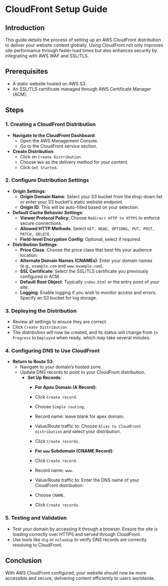 # CloudFront Setup Guide

## Introduction
This guide details the process of setting up an AWS CloudFront distribution to deliver your website content globally. Using CloudFront not only improves site performance through faster load times but also enhances security by integrating with AWS WAF and SSL/TLS.

## Prerequisites
- A static website hosted on AWS S3.
- An SSL/TLS certificate managed through AWS Certificate Manager (ACM).

## Steps

### 1. Creating a CloudFront Distribution
- **Navigate to the CloudFront Dashboard**:
  - Open the AWS Management Console.
  - Go to the CloudFront service section.
- **Create Distribution**:
  - Click on `Create Distribution`.
  - Choose `Web` as the delivery method for your content.
  - Click `Get Started`.

### 2. Configure Distribution Settings
- **Origin Settings**:
  - **Origin Domain Name**: Select your S3 bucket from the drop-down list or enter your S3 bucket's static website endpoint.
  - **Origin ID**: This will be auto-filled based on your selection.
- **Default Cache Behavior Settings**:
  - **Viewer Protocol Policy**: Choose `Redirect HTTP to HTTPS` to enforce secure connections.
  - **Allowed HTTP Methods**: Select `GET, HEAD, OPTIONS, PUT, POST, PATCH, DELETE`.
  - **Field-level Encryption Config**: Optional, select if required.
- **Distribution Settings**:
  - **Price Class**: Choose the price class that best fits your audience location.
  - **Alternate Domain Names (CNAMEs)**: Enter your domain names (e.g., `example.com` and `www.example.com`).
  - **SSL Certificate**: Select the SSL/TLS certificate you previously configured in ACM.
  - **Default Root Object**: Typically `index.html` or the entry point of your site.
  - **Logging**: Enable logging if you wish to monitor access and errors. Specify an S3 bucket for log storage.

### 3. Deploying the Distribution
- Review all settings to ensure they are correct.
- Click `Create Distribution`.
- The distribution will now be created, and its status will change from `In Progress` to `Deployed` when ready, which may take several minutes.

### 4. Configuring DNS to Use CloudFront
- **Return to Route 53**:
  - Navigate to your domain’s hosted zone.
  - Update DNS records to point to your CloudFront distribution.
    - **Set Up Records**:
      - **For Apex Domain (A Record)**:
      - Click `Create record`.
      - Choose `Simple routing`.
      - Record name: leave blank for apex domain.
      - Value/Route traffic to: Choose `Alias to CloudFront distribution` and select your distribution.
      - Click `Create records`.

      - **For `www` Subdomain (CNAME Record)**:
      - Click `Create record`.
      - Record name: `www`.
      - Value/Route traffic to: Enter the DNS name of your CloudFront distribution.
      -  Choose `CNAME`.
      - Click `Create records`.

### 5. Testing and Validation
- Test your domain by accessing it through a browser. Ensure the site is loading correctly over HTTPS and served through CloudFront.
- Use tools like `dig` or `nslookup` to verify DNS records are correctly resolving to CloudFront.

## Conclusion
With AWS CloudFront configured, your website should now be more accessible and secure, delivering content efficiently to users worldwide.
